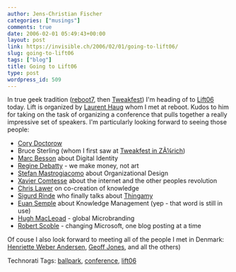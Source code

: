 ```yaml
---
author: Jens-Christian Fischer
categories: ["musings"]
comments: true
date: 2006-02-01 05:49:43+00:00
layout: post
link: https://invisible.ch/2006/02/01/going-to-lift06/
slug: going-to-lift06
tags: ["blog"]
title: Going to Lift06
type: post
wordpress_id: 509
---
```


In true geek tradition ([reboot7][1], then [Tweakfest][2]) I'm heading of to [Lift06][3] today. Lift is organized by [Laurent Haug][4] whom I met at reboot. Kudos to him for taking on the task of organizing a conference that pulls together a really impressive set of speakers. I'm particularly looking forward to seeing those people:

* [Cory Doctorow][5] 
* Bruce Sterling (whom I first saw  at [Tweakfest in ZÃ¼rich][6])
* [Marc Besson][7] about Digital Identity
* [Regine Debatty][8] - we make money, not art
* [Stefan Mastrogiacomo][9] about Organizational Design
* [Xavier Comtesse][10] about the internet and the other peoples revolution
* [Chris Lawer][11] on co-creation of knowledge
* [Sigurd Rinde][12] who finally talks about  [Thingamy][13] 
* [Euan Semple][14] about Knowledge Management (yep - that word is still in use)
* [Hugh MacLeoad][17] - global Microbranding
* [Robert Scoble][18] - changing Microsoft, one blog posting at a time

Of couse I also look forward to meeting all of the people I met in Denmark: [Henriette Weber Andersen][16], [Geoff Jones][19], and all the others)

[1]: /2005/06/10/a-near-religious-experience/
[2]: /2005/11/11/tweakfest-gedanken-zum-schluss/
[3]: https://www.lift06.org
[4]: https://www.ballpark.ch
[5]: https://www.lift06.org/doku.php/people:speakers:cory_doctorow
[6]: /2005/11/09/tweakfest-bruce-sterling/
[7]: https://www.lift06.org/doku.php/people:speakers:marc_francois_besson
[8]: https://www.lift06.org/doku.php/people:speakers:regine_debatty
[9]: https://www.lift06.org/doku.php/people:speakers:stefano_mastrogiacomo
[10]: https://www.lift06.org/doku.php/people:xavier_comtesse
[11]: https://www.lift06.org/doku.php/people:speakers:chris_lawer
[12]: https://www.lift06.org/doku.php/people:speakers:sigurd_rinde
[13]: https://www.thingamy.com/
[14]: https://www.lift06.org/doku.php/people:speakers:euan_semple
[15]: /2005/06/09/the-score-is-even/
[16]: https://www.toothlesstiger.net/
[17]: https://www.lift06.org/doku.php/people:speakers:hughes_macleod
[18]: https://www.lift06.org/doku.php/people:speakers:robert_scoble
[19]: https://www.geoffjones.com/blogger.html



Technorati Tags: [ballpark](https://www.technorati.com/tag/ballpark), [conference](https://www.technorati.com/tag/conference), [lift06](https://www.technorati.com/tag/lift06)
